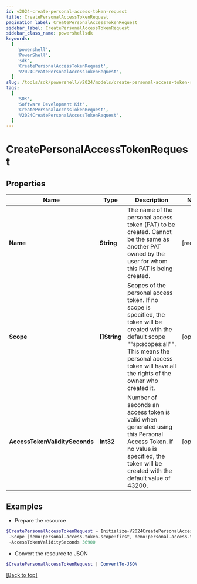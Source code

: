 ```yaml
---
id: v2024-create-personal-access-token-request
title: CreatePersonalAccessTokenRequest
pagination_label: CreatePersonalAccessTokenRequest
sidebar_label: CreatePersonalAccessTokenRequest
sidebar_class_name: powershellsdk
keywords:
  [
    'powershell',
    'PowerShell',
    'sdk',
    'CreatePersonalAccessTokenRequest',
    'V2024CreatePersonalAccessTokenRequest',
  ]
slug: /tools/sdk/powershell/v2024/models/create-personal-access-token-request
tags:
  [
    'SDK',
    'Software Development Kit',
    'CreatePersonalAccessTokenRequest',
    'V2024CreatePersonalAccessTokenRequest',
  ]
---
```


# CreatePersonalAccessTokenRequest

## Properties

| Name | Type | Description | Notes |
| --- | --- | --- | --- |
| **Name** | **String** | The name of the personal access token (PAT) to be created. Cannot be the same as another PAT owned by the user for whom this PAT is being created. | [required] |
| **Scope** | **[]String** | Scopes of the personal access token. If no scope is specified, the token will be created with the default scope ""sp:scopes:all"". This means the personal access token will have all the rights of the owner who created it. | [optional] |
| **AccessTokenValiditySeconds** | **Int32** | Number of seconds an access token is valid when generated using this Personal Access Token. If no value is specified, the token will be created with the default value of 43200. | [optional] |

## Examples

- Prepare the resource

```powershell
$CreatePersonalAccessTokenRequest = Initialize-V2024CreatePersonalAccessTokenRequest  -Name NodeJS Integration `
 -Scope [demo:personal-access-token-scope:first, demo:personal-access-token-scope:second] `
 -AccessTokenValiditySeconds 36900
```

- Convert the resource to JSON

```powershell
$CreatePersonalAccessTokenRequest | ConvertTo-JSON
```

[[Back to top]](#)
